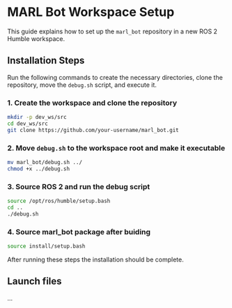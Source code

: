 # MARL Bot Workspace Setup

This guide explains how to set up the `marl_bot` repository in a new ROS 2 Humble workspace.


## Installation Steps

Run the following commands to create the necessary directories, clone the repository, move the `debug.sh` script, and execute it.

### 1. Create the workspace and clone the repository
```bash
mkdir -p dev_ws/src
cd dev_ws/src
git clone https://github.com/your-username/marl_bot.git
```
### 2. Move `debug.sh` to the workspace root and make it executable
```bash
mv marl_bot/debug.sh ../
chmod +x ../debug.sh
```
### 3. Source ROS 2 and run the debug script
```bash
source /opt/ros/humble/setup.bash
cd ..
./debug.sh
```
### 4. Source marl_bot package after buiding
```bash
source install/setup.bash
```

After running these steps the installation should be complete.

## Launch files

...
